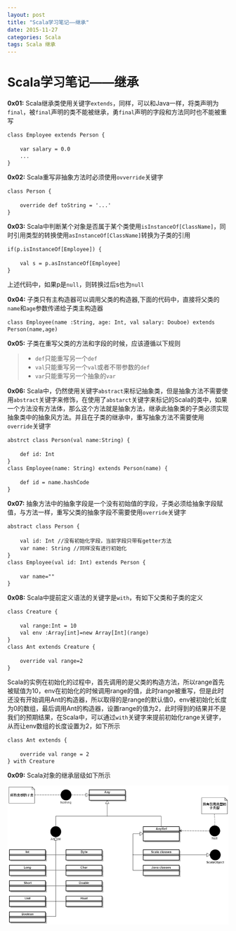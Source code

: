 ```yaml
---
layout: post
title: "Scala学习笔记——继承"
date: 2015-11-27
categories: Scala
tags: Scala 继承
---
```


# Scala学习笔记——继承

**0x01:** Scala继承类使用关键字`extends`，同样，可以和Java一样，将类声明为`final`，被`final`声明的类不能被继承，勇`final`声明的字段和方法同时也不能被重写
	
	class Employee extends Person {
		
		var salary = 0.0
		...
	}

**0x02:** Scala重写非抽象方法时必须使用`ovverride`关键字

	class Person {
		
		override def toString = '...'
	}

**0x03:** Scala中判断某个对象是否属于某个类使用`isInstanceOf[ClassName]`，同时引用类型的转换使用`asInstanceOf[ClassName]`转换为子类的引用

	if(p.isInstanceOf[Employee]) {

		val s = p.asInstanceOf[Employee]
	}
上述代码中，如果p是`null`，则转换过后s也为`null`

**0x04:** 子类只有主构造器可以调用父类的构造器,下面的代码中，直接将父类的`name`和`age`参数传递给子类主构造器

	class Employee(name :String, age: Int, val salary: Douboe) extends Person(name,age)

**0x05:** 子类在重写父类的方法和字段的时候，应该遵循以下规则

> * `def`只能重写另一个`def`
> * `val`只能重写另一个`val`或者不带参数的`def`
> * `var`只能重写另一个抽象的`var`

**0x06:** Scala中，仍然使用关键字`abstract`来标记抽象类，但是抽象方法不需要使用`abstract`关键字来修饰，在使用了`abstarct`关键字来标记的Scala的类中，如果一个方法没有方法体，那么这个方法就是抽象方法，继承此抽象类的子类必须实现抽象类中的抽象风方法。并且在子类的继承中，重写抽象方法不需要使用`override`关键字

	abstrct class Person(val name:String) {
		
		def id: Int
	}
	class Employee(name: String) extends Person(name) {
		
		def id = name.hashCode
	}

**0x07:** 抽象方法中的抽象字段是一个没有初始值的字段，子类必须给抽象字段赋值，与方法一样，重写父类的抽象字段不需要使用`override`关键字

	abstract class Person {
		
		val id: Int //没有初始化字段，当前字段只带有getter方法
		var name: String //同样没有进行初始化
	}
	class Employee(val id: Int) extends Person {
		
		var name=""
	}

**0x08:** Scala中提前定义语法的关键字是`with`，有如下父类和子类的定义

	class Creature {
		
		val range:Int = 10
		val env :Array[int]=new Array[Int](range)
	}
	class Ant extends Creature {
		
		override val range=2
	}

Scala的实例在初始化的过程中，首先调用的是父类的构造方法，所以range首先被赋值为10，env在初始化的时候调用range的值，此时range被重写，但是此时还没有开始调用Ant的构造器，所以取得的是range的默认值0，env被初始化长度为0的数组，最后调用Ant的构造器，设置range的值为2，此时得到的结果并不是我们的预期结果，在Scala中，可以通过`with`关键字来提前初始化range关键字，从而让env数组的长度设置为2，如下所示

	class Ant extends {
		
		override val range = 2
	} with Creature

**0x09:** Scala对象的继承层级如下所示

![class level](/img/class_extends_level.png)

